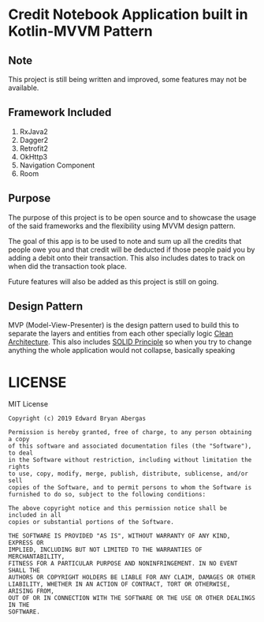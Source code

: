 
# Credit Notebook Application built in Kotlin-MVVM Pattern

## Note
This project is still being written and improved, some features may not be available.
 

## Framework Included
 1. RxJava2
 2. Dagger2
 3. Retrofit2
 4. OkHttp3
 5. Navigation Component
 6. Room
 
## Purpose
 The purpose of this project is to be open source and to showcase the usage of the said frameworks and the flexibility using MVVM design pattern. 

The goal of this app is to be used to note and sum up all the credits that people owe you and that credit will be deducted if those people paid you by adding a debit onto their transaction. This also includes dates to track on when did the transaction took place.

Future features will also be added as this project is still on going.

## Design Pattern
MVP (Model-View-Presenter) is the design pattern used to build this to separate the layers and entities from each other specially logic [Clean Architecture](https://github.com/Bry1337/fuzzy-computing-machine). This also includes [SOLID Principle](https://www.baeldung.com/solid-principles) so when you try to change anything the whole application would not collapse, basically speaking

# LICENSE
MIT License
```
Copyright (c) 2019 Edward Bryan Abergas

Permission is hereby granted, free of charge, to any person obtaining a copy
of this software and associated documentation files (the "Software"), to deal
in the Software without restriction, including without limitation the rights
to use, copy, modify, merge, publish, distribute, sublicense, and/or sell
copies of the Software, and to permit persons to whom the Software is
furnished to do so, subject to the following conditions:

The above copyright notice and this permission notice shall be included in all
copies or substantial portions of the Software.

THE SOFTWARE IS PROVIDED "AS IS", WITHOUT WARRANTY OF ANY KIND, EXPRESS OR
IMPLIED, INCLUDING BUT NOT LIMITED TO THE WARRANTIES OF MERCHANTABILITY,
FITNESS FOR A PARTICULAR PURPOSE AND NONINFRINGEMENT. IN NO EVENT SHALL THE
AUTHORS OR COPYRIGHT HOLDERS BE LIABLE FOR ANY CLAIM, DAMAGES OR OTHER
LIABILITY, WHETHER IN AN ACTION OF CONTRACT, TORT OR OTHERWISE, ARISING FROM,
OUT OF OR IN CONNECTION WITH THE SOFTWARE OR THE USE OR OTHER DEALINGS IN THE
SOFTWARE.
```
